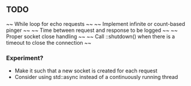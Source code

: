 ## TODO
~~ While loop for echo requests ~~
~~ Implement infinite or count-based pinger ~~
~~ Time between request and response to be logged ~~
~~ Proper socket close handling ~~
~~ Call ::shutdown() when there is a timeout to close the connection ~~

### Experiment?
- Make it such that a new socket is created for each request
- Consider using std::async instead of a continuously running thread

